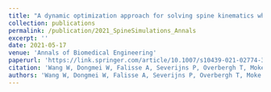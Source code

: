 ```yaml
---
title: "A dynamic optimization approach for solving spine kinematics while calibrating subject-specific mechanical properties"
collection: publications
permalink: /publication/2021_SpineSimulations_Annals
excerpt: ''
date: 2021-05-17
venue: 'Annals of Biomedical Engineering'
paperurl: 'https://link.springer.com/article/10.1007/s10439-021-02774-3'
citation: 'Wang W, Dongmei W, Falisse A, Severijns P, Overbergh T, Moke L, Scheys L, De Groote F, and Jonkers I. (2021). "A dynamic optimization approach for solving spine kinematics while calibrating subject-specific mechanical properties." <i>Ann. Biomed. Eng.</i>. 49: 2311-2322.'
authors: 'Wang W, Dongmei W, Falisse A, Severijns P, Overbergh T, Moke L, Scheys L, De Groote F, and Jonkers I'
---
```

